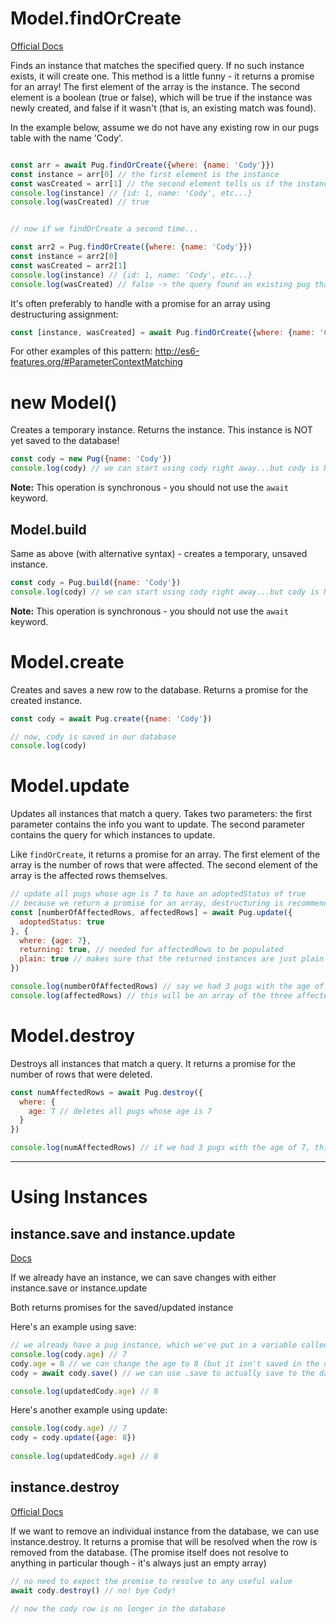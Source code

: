 # Model.findOrCreate
[Official Docs](http://docs.sequelizejs.com/manual/tutorial/models-usage.html#-findorcreate-search-for-a-specific-element-or-create-it-if-not-available)

Finds an instance that matches the specified query. If no such instance exists, it will create one. This method is a little funny - it returns a promise for an array! The first element of the array is the instance. The second element is a boolean (true or false), which will be true if the instance was newly created, and false if it wasn't (that is, an existing match was found).

In the example below, assume we do not have any existing row in our pugs table with the name 'Cody'.

```javascript

const arr = await Pug.findOrCreate({where: {name: 'Cody'}})  
const instance = arr[0] // the first element is the instance
const wasCreated = arr[1] // the second element tells us if the instance was newly created
console.log(instance) // {id: 1, name: 'Cody', etc...}
console.log(wasCreated) // true


// now if we findOrCreate a second time...

const arr2 = Pug.findOrCreate({where: {name: 'Cody'}}) 
const instance = arr2[0]
const wasCreated = arr2[1]
console.log(instance) // {id: 1, name: 'Cody', etc...}
console.log(wasCreated) // false -> the query found an existing pug that matched the query
```

It's often preferably to handle with a promise for an array using destructuring assignment:

```javascript
const [instance, wasCreated] = await Pug.findOrCreate({where: {name: 'Cody'}})
```

For other examples of this pattern: http://es6-features.org/#ParameterContextMatching

# new Model()

Creates a temporary instance. Returns the instance. This instance is NOT yet saved to the database!

```javascript
const cody = new Pug({name: 'Cody'})
console.log(cody) // we can start using cody right away...but cody is NOT in our db yet
```

**Note:** This operation is synchronous - you should not use the `await` keyword.


## Model.build

Same as above (with alternative syntax) - creates a temporary, unsaved instance.

```javascript
const cody = Pug.build({name: 'Cody'})
console.log(cody) // we can start using cody right away...but cody is NOT in our db yet
```

**Note:** This operation is synchronous - you should not use the `await` keyword.


# Model.create

Creates and saves a new row to the database. Returns a promise for the created instance.

```javascript
const cody = await Pug.create({name: 'Cody'})

// now, cody is saved in our database
console.log(cody)
```

# Model.update

Updates all instances that match a query.
Takes two parameters: the first parameter contains the info you want to update. The second parameter contains the query for which instances to update.

Like `findOrCreate`, it returns a promise for an array. The first element of the array is the number of rows that were affected. The second element of the array is the affected rows themselves.

```javascript
// update all pugs whose age is 7 to have an adoptedStatus of true
// because we return a promise for an array, destructuring is recommended
const [numberOfAffectedRows, affectedRows] = await Pug.update({ 
  adoptedStatus: true
}, {
  where: {age: 7},
  returning: true, // needed for affectedRows to be populated
  plain: true // makes sure that the returned instances are just plain objects
})

console.log(numberOfAffectedRows) // say we had 3 pugs with the age of 7. This will then be 3
console.log(affectedRows) // this will be an array of the three affected pugs

```

# Model.destroy

Destroys all instances that match a query.
It returns a promise for the number of rows that were deleted.

```javascript
const numAffectedRows = await Pug.destroy({
  where: {
    age: 7 // deletes all pugs whose age is 7
  }
})

console.log(numAffectedRows) // if we had 3 pugs with the age of 7, this will be 3

```

---

# Using Instances

## instance.save and instance.update
[Docs](http://docs.sequelizejs.com/manual/tutorial/instances.html#updating-saving-persisting-an-instance)

If we already have an instance, we can save changes with either instance.save or instance.update

Both returns promises for the saved/updated instance

Here's an example using save:
```javascript
// we already have a pug instance, which we've put in a variable called cody
console.log(cody.age) // 7
cody.age = 8 // we can change the age to 8 (but it isn't saved in the database yet)
cody = await cody.save() // we can use .save to actually save to the database

console.log(updatedCody.age) // 8
```

Here's another example using update:
```javascript
console.log(cody.age) // 7
cody = cody.update({age: 8})
  
console.log(updatedCody.age) // 8  
```

## instance.destroy
[Official Docs](http://docs.sequelizejs.com/manual/tutorial/instances.html#destroying-deleting-persistent-instances)

If we want to remove an individual instance from the database, we can use instance.destroy.
It returns a promise that will be resolved when the row is removed from the database.
(The promise itself does not resolve to anything in particular though - it's always just an empty array)

```javascript
// no need to expect the promise to resolve to any useful value
await cody.destroy() // no! bye Cody!
  
// now the cody row is no longer in the database  
```

